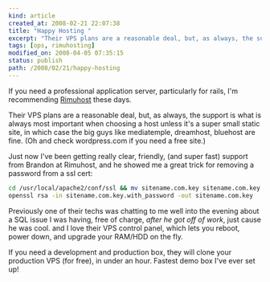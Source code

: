 ```yaml
---
kind: article
created_at: 2008-02-21 22:07:38
title: "Happy Hosting "
excerpt: "Their VPS plans are a reasonable deal, but, as always, the support is what is always most important when choosing a host unless it's a super small static site, in which case the big guys like mediatemple, dreamhost, bluehost are fine. (Oh and check wordpress.com if you need a free site.)"
tags: [ops, rimuhosting]
modified_on: 2008-04-05 07:35:15
status: publish 
path: /2008/02/21/happy-hosting
---
```


If you need a professional application server, particularly for rails, I'm recommending <a href="http://rimuhosting.com/">Rimuhost</a> these days. 

Their VPS plans are a reasonable deal, but, as always, the support is what is always most important when choosing a host unless it's a super small static site, in which case the big guys like mediatemple, dreamhost, bluehost are fine. (Oh and check wordpress.com if you need a free site.)

Just now I've been getting really clear, friendly, (and super fast) support from Brandon at Rimuhost, and he showed me a great trick for removing a password from a ssl cert: 

```bash
cd /usr/local/apache2/conf/ssl && mv sitename.com.key sitename.com.key.with_password
openssl rsa -in sitename.com.key.with_password -out sitename.com.key
```

Previously one of their techs was chatting to me well into the evening about a SQL issue I was having, free of charge, <em>after he got off of work</em>, just cause he was cool. and I love their VPS control panel, which lets you reboot, power down, and upgrade your RAM/HDD on the fly.

If you need a development and production box, they will clone your production VPS (for free), in under an hour. Fastest demo box I've ever set up!